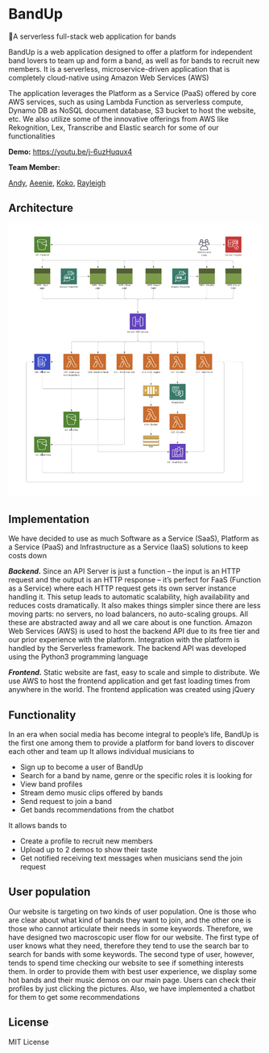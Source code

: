 # BandUp

🎸A serverless full-stack web application for bands

BandUp is a web application designed to offer a platform for independent band lovers to team up and form a band, as well as for bands to recruit new members. It is a serverless, microservice-driven application that is completely cloud-native using Amazon Web Services (AWS)

The application leverages the Platform as a Service (PaaS) offered by core AWS services, such
as using Lambda Function as serverless compute, Dynamo DB as NoSQL document database,
S3 bucket to host the website, etc. We also utilize some of the innovative offerings from AWS
like Rekognition, Lex, Transcribe and Elastic search for some of our functionalities

**Demo:** https://youtu.be/j-6uzHuqux4

**Team Member:** 

[Andy](https://github.com/zhmandy), [Aeenie](https://github.com/XijiaoLi), [Koko](https://github.com/tomatolike), [Rayleigh](https://github.com/RayleighJin)

## Architecture

**![img](architecture.jpg)**

## Implementation

We have decided to use as much Software as a Service (SaaS), Platform as a Service (PaaS) and Infrastructure as a Service (IaaS) solutions to keep costs down

***Backend.*** Since an API Server is just a function – the input is an HTTP request and the output is an HTTP response – it’s perfect for FaaS (Function as a Service) where each HTTP request gets its own server instance handling it. This setup leads to automatic scalability, high availability and reduces costs dramatically. It also makes things simpler since there are less moving parts: no servers, no load balancers, no auto-scaling groups. All these are abstracted away and all we care about is one function. Amazon Web Services (AWS) is used to host the backend API due to its free tier and our prior experience with the platform. Integration with the platform is handled by the Serverless framework. The backend API was developed using the Python3 programming language

***Frontend.*** Static website are fast, easy to scale and simple to distribute. We use AWS to host the frontend application and get fast loading times from anywhere in the world. The frontend application was created using jQuery

## Functionality

In an era when social media has become integral to people’s life, BandUp is the first one among them to provide a platform for band lovers to discover each other and team up
It allows individual musicians to

* Sign up to become a user of BandUp
* Search for a band by name, genre or the specific roles it is looking for
* View band profiles
* Stream demo music clips offered by bands
* Send request to join a band
* Get bands recommendations from the chatbot

It allows bands to

* Create a profile to recruit new members
* Upload up to 2 demos to show their taste
* Get notified receiving text messages when musicians send the join request

## User population

Our website is targeting on two kinds of user population. One is those who are clear about what kind of bands they want to join, and the other one is those who cannot articulate their needs in some keywords. Therefore, we have designed two macroscopic user flow for our website. The first type of user knows what they need, therefore they tend to use the search bar to search for bands with some keywords. The second type of user, however, tends to spend time checking our website to see if something interests them. In order to provide them with best user experience, we display some hot bands and their music demos on our main page. Users can check their profiles by just clicking the pictures. Also, we have implemented a chatbot for them to get some recommendations

## License

MIT License